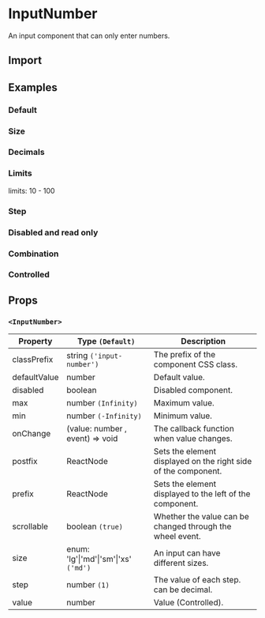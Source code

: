 # InputNumber

An input component that can only enter numbers.

## Import

<!--{include:(components/input-number/fragments/import.md)}-->

## Examples

### Default

<!--{include:`basic.md`}-->

### Size

<!--{include:`size.md`}-->

### Decimals

<!--{include:`decimals.md`}-->

### Limits

limits: 10 - 100

<!--{include:`max-min.md`}-->

### Step

<!--{include:`step.md`}-->

### Disabled and read only

<!--{include:`disabled.md`}-->

### Combination

<!--{include:`combination.md`}-->

### Controlled

<!--{include:`controlled.md`}-->

## Props

### `<InputNumber>`

| Property     | Type `(Default)`                                  | Description                                                    |
| ------------ | ------------------------------------------------- | -------------------------------------------------------------- |
| classPrefix  | string `('input-number')`                         | The prefix of the component CSS class.                         |
| defaultValue | number                                            | Default value.                                                 |
| disabled     | boolean                                           | Disabled component.                                            |
| max          | number `(Infinity)`                               | Maximum value.                                                 |
| min          | number `(-Infinity)`                              | Minimum value.                                                 |
| onChange     | (value: number , event) => void                   | The callback function when value changes.                      |
| postfix      | ReactNode                                         | Sets the element displayed on the right side of the component. |
| prefix       | ReactNode                                         | Sets the element displayed to the left of the component.       |
| scrollable   | boolean `(true)`                                  | Whether the value can be changed through the wheel event.      |
| size         | enum: 'lg'&#124;'md'&#124;'sm'&#124;'xs' `('md')` | An input can have different sizes.                             |
| step         | number `(1)`                                      | The value of each step. can be decimal.                        |
| value        | number                                            | Value (Controlled).                                            |
